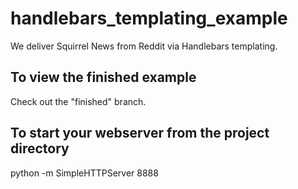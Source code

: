 # handlebars_templating_example
We deliver Squirrel News from Reddit via Handlebars templating.

## To view the finished example
Check out the "finished" branch.

## To start your webserver from the project directory
python -m SimpleHTTPServer 8888

